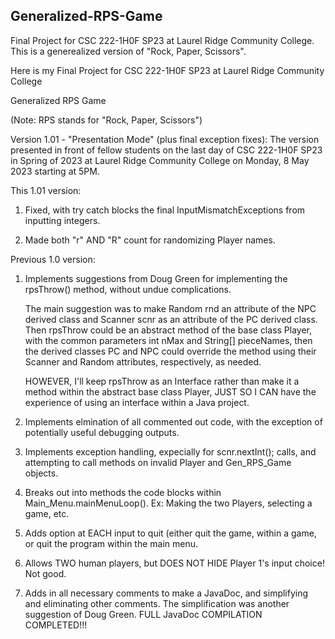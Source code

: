 ## Generalized-RPS-Game

Final Project for CSC 222-1H0F SP23 at Laurel Ridge Community College. This is a generealized version of "Rock, Paper, Scissors".

Here is my Final Project for CSC 222-1H0F SP23 at Laurel Ridge Community College

Generalized RPS Game

(Note: RPS stands for "Rock, Paper, Scissors")

Version 1.01 - "Presentation Mode" (plus final exception fixes): The version presented in
front of fellow students on the last day of CSC 222-1H0F SP23 in Spring of 2023 at Laurel
Ridge Community College on Monday, 8 May 2023 starting at 5PM. 

This 1.01 version:

1) Fixed, with try catch blocks the final InputMismatchExceptions from inputting integers.

2) Made both "r" AND "R" count for randomizing Player names.

Previous 1.0 version:

1) Implements suggestions from Doug Green for implementing the rpsThrow() method, without undue
   complications.
   
   The main suggestion was to make Random rnd an attribute of the NPC derived class and Scanner
   scnr as an attribute of the PC derived class. Then rpsThrow could be an abstract method of 
   the base class Player, with the common parameters int nMax and String[] pieceNames, then the
   derived classes PC and NPC could override the method using their Scanner and Random
   attributes, respectively, as needed.  
   
   HOWEVER, I'll keep rpsThrow as an Interface rather than make it a method within the abstract
   base class Player, JUST SO I CAN have the experience of using an interface within a Java
   project.
   
2) Implements elmination of all commented out code, with the exception of potentially useful
   debugging outputs.
   
3) Implements exception handling, expecially for scnr.nextInt(); calls, and attempting to call
   methods on invalid Player and Gen_RPS_Game objects.
   
4) Breaks out into methods the code blocks within Main_Menu.mainMenuLoop(). Ex: Making the two
   Players, selecting a game, etc.
   
5) Adds option at EACH input to quit (either quit the game, within a game, or quit the program
   within the main menu.
   
6) Allows TWO human players, but DOES NOT HIDE Player 1's input choice! Not good.
   
7) Adds in all necessary comments to make a JavaDoc, and simplifying and eliminating other
   comments. The simplification was another suggestion of Doug Green. FULL JavaDoc COMPILATION
   COMPLETED!!!
